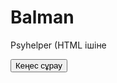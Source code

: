 # Balman
Psyhelper
(HTML ішіне <script> ретінде қосылады)

<script>
  async function askAI(question) {
    const response = await fetch("https://api.openai.com/v1/chat/completions", {
      method: "POST",
      headers: {
        "Content-Type": "application/json",
        "Authorization": "Bearer СІЗДІҢ_API_КІЛТ"
      },
      body: JSON.stringify({
        model: "gpt-4",
        messages: [{ role: "user", content: question }]
      })
    });

    const data = await response.json();
    alert("Жауап: " + data.choices[0].message.content);
  }
</script>
<button onclick="askAI('Мен стресс деңгейімді қалай түсіре аламын?')">Кеңес сұрау</button>

